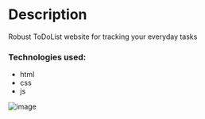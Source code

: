 # Description
Robust ToDoList website for tracking your everyday tasks
### Technologies used:
- html
- css
- js

![image](https://github.com/user-attachments/assets/80b3db92-8737-4c7c-b298-8ba1cbd33fb2)

